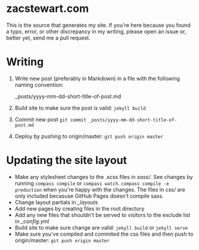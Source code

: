 # zacstewart.com

This is the source that generates my site. If you're here because you found a
typo, error, or other discrepancy in my writing, please open an issue or,
better yet, send me a pull request.

# Writing

1. Write new post (preferably in Markdown) in a file with the following naming convention:

    _posts/yyyy-mm-dd-short-title-of-post.md

2. Build site to make sure the post is valid: `jekyll build`
3. Commit new post `git commit _posts/yyyy-mm-dd-short-title-of-post.md`
4. Deploy by pushing to origin/master: `git push origin master`

# Updating the site layout

* Make any stylesheet changes to the .scss files in _sass/_. See changes by
  running `compass compile` or `compass watch`. `compass compile -e production`
  when you're happy with the changes. The files in _css/_ are only included
  becasuse GitHub Pages doesn't compile sass.
* Change layout partials in _\_layouts_
* Add new pages by creating files in the root directory
* Add any new files that shouldn't be served to visitors to the exclude list in
  _\_config.yml_
* Build site to make sure change are valid: `jekyll build` or `jekyll serve`
* Make sure you've compiled and commited the css files and then push to
  origin/master: `git push origin master`
